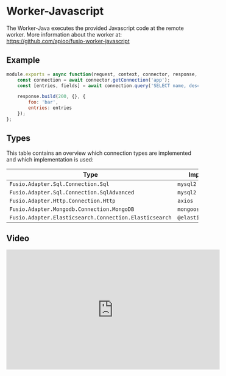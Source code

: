 
# Worker-Javascript

The Worker-Java executes the provided Javascript code at the remote worker.
More information about the worker at: https://github.com/apioo/fusio-worker-javascript

## Example

```javascript
module.exports = async function(request, context, connector, response, dispatcher, logger) {
    const connection = await connector.getConnection('app');
    const [entries, fields] = await connection.query('SELECT name, description FROM app_product_0');

    response.build(200, {}, {
        foo: 'bar',
        entries: entries
    });
};

```

## Types

This table contains an overview which connection types are implemented
and which implementation is used:

| Type | Implementation |
| ---- | -------------- |
| `Fusio.Adapter.Sql.Connection.Sql` | `mysql2 / pg`
| `Fusio.Adapter.Sql.Connection.SqlAdvanced` | `mysql2 / pg`
| `Fusio.Adapter.Http.Connection.Http` | `axios`
| `Fusio.Adapter.Mongodb.Connection.MongoDB` | `mongoose`
| `Fusio.Adapter.Elasticsearch.Connection.Elasticsearch` | `@elastic/elasticsearch`

## Video

<iframe width="560" height="315" src="https://www.youtube.com/embed/Jh4wt6Lm2Dk" title="YouTube video player" frameborder="0" allow="accelerometer; autoplay; clipboard-write; encrypted-media; gyroscope; picture-in-picture" allowfullscreen></iframe>
